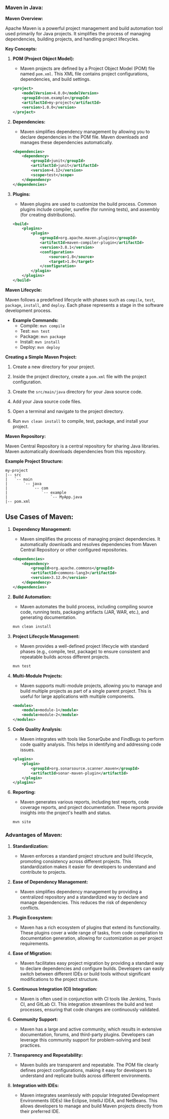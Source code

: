 ### Maven in Java:

**Maven Overview:**

Apache Maven is a powerful project management and build automation tool used primarily for Java projects. It simplifies the process of managing dependencies, building projects, and handling project lifecycles.

**Key Concepts:**

1. **POM (Project Object Model):**
   - Maven projects are defined by a Project Object Model (POM) file named `pom.xml`. This XML file contains project configurations, dependencies, and build settings.

   ```xml
   <project>
       <modelVersion>4.0.0</modelVersion>
       <groupId>com.example</groupId>
       <artifactId>my-project</artifactId>
       <version>1.0.0</version>
   </project>
   ```

2. **Dependencies:**
   - Maven simplifies dependency management by allowing you to declare dependencies in the POM file. Maven downloads and manages these dependencies automatically.

   ```xml
   <dependencies>
       <dependency>
           <groupId>junit</groupId>
           <artifactId>junit</artifactId>
           <version>4.12</version>
           <scope>test</scope>
       </dependency>
   </dependencies>
   ```

3. **Plugins:**
   - Maven plugins are used to customize the build process. Common plugins include compiler, surefire (for running tests), and assembly (for creating distributions).

   ```xml
   <build>
       <plugins>
           <plugin>
               <groupId>org.apache.maven.plugins</groupId>
               <artifactId>maven-compiler-plugin</artifactId>
               <version>3.8.1</version>
               <configuration>
                   <source>1.8</source>
                   <target>1.8</target>
               </configuration>
           </plugin>
       </plugins>
   </build>
   ```

**Maven Lifecycle:**

Maven follows a predefined lifecycle with phases such as `compile`, `test`, `package`, `install`, and `deploy`. Each phase represents a stage in the software development process.

- **Example Commands:**
  - Compile: `mvn compile`
  - Test: `mvn test`
  - Package: `mvn package`
  - Install: `mvn install`
  - Deploy: `mvn deploy`

**Creating a Simple Maven Project:**

1. Create a new directory for your project.

2. Inside the project directory, create a `pom.xml` file with the project configuration.

3. Create the `src/main/java` directory for your Java source code.

4. Add your Java source code files.

5. Open a terminal and navigate to the project directory.

6. Run `mvn clean install` to compile, test, package, and install your project.

**Maven Repository:**

Maven Central Repository is a central repository for sharing Java libraries. Maven automatically downloads dependencies from this repository.

**Example Project Structure:**

```
my-project
|-- src
|   `-- main
|       `-- java
|           `-- com
|               `-- example
|                   `-- MyApp.java
|-- pom.xml
```


## Use Cases of Maven:

1. **Dependency Management:**
   - Maven simplifies the process of managing project dependencies. It automatically downloads and resolves dependencies from Maven Central Repository or other configured repositories.

   ```xml
   <dependencies>
       <dependency>
           <groupId>org.apache.commons</groupId>
           <artifactId>commons-lang3</artifactId>
           <version>3.12.0</version>
       </dependency>
   </dependencies>
   ```

2. **Build Automation:**
   - Maven automates the build process, including compiling source code, running tests, packaging artifacts (JAR, WAR, etc.), and generating documentation.

   ```bash
   mvn clean install
   ```

3. **Project Lifecycle Management:**
   - Maven provides a well-defined project lifecycle with standard phases (e.g., compile, test, package) to ensure consistent and repeatable builds across different projects.

   ```bash
   mvn test
   ```

4. **Multi-Module Projects:**
   - Maven supports multi-module projects, allowing you to manage and build multiple projects as part of a single parent project. This is useful for large applications with multiple components.

   ```xml
   <modules>
       <module>module-1</module>
       <module>module-2</module>
   </modules>
   ```

5. **Code Quality Analysis:**
   - Maven integrates with tools like SonarQube and FindBugs to perform code quality analysis. This helps in identifying and addressing code issues.

   ```xml
   <plugins>
       <plugin>
           <groupId>org.sonarsource.scanner.maven</groupId>
           <artifactId>sonar-maven-plugin</artifactId>
       </plugin>
   </plugins>
   ```

6. **Reporting:**
   - Maven generates various reports, including test reports, code coverage reports, and project documentation. These reports provide insights into the project's health and status.

   ```bash
   mvn site
   ```

### Advantages of Maven:

1. **Standardization:**
   - Maven enforces a standard project structure and build lifecycle, promoting consistency across different projects. This standardization makes it easier for developers to understand and contribute to projects.

2. **Ease of Dependency Management:**
   - Maven simplifies dependency management by providing a centralized repository and a standardized way to declare and manage dependencies. This reduces the risk of dependency conflicts.

3. **Plugin Ecosystem:**
   - Maven has a rich ecosystem of plugins that extend its functionality. These plugins cover a wide range of tasks, from code compilation to documentation generation, allowing for customization as per project requirements.

4. **Ease of Migration:**
   - Maven facilitates easy project migration by providing a standard way to declare dependencies and configure builds. Developers can easily switch between different IDEs or build tools without significant modifications to the project structure.

5. **Continuous Integration (CI) Integration:**
   - Maven is often used in conjunction with CI tools like Jenkins, Travis CI, and GitLab CI. This integration streamlines the build and test processes, ensuring that code changes are continuously validated.

6. **Community Support:**
   - Maven has a large and active community, which results in extensive documentation, forums, and third-party plugins. Developers can leverage this community support for problem-solving and best practices.

7. **Transparency and Repeatability:**
   - Maven builds are transparent and repeatable. The POM file clearly defines project configurations, making it easy for developers to understand and replicate builds across different environments.

8. **Integration with IDEs:**
   - Maven integrates seamlessly with popular Integrated Development Environments (IDEs) like Eclipse, IntelliJ IDEA, and NetBeans. This allows developers to manage and build Maven projects directly from their preferred IDE.

